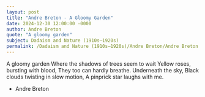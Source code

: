 ```yaml
---
layout: post
title: "Andre Breton - A Gloomy Garden"
date: 2024-12-30 12:00:00 -0000
author: Andre Breton
quote: "A gloomy garden"
subject: Dadaism and Nature (1910s–1920s)
permalink: /Dadaism and Nature (1910s–1920s)/Andre Breton/Andre Breton - A Gloomy Garden
---
```


A gloomy garden
Where the shadows of trees seem to wait
Yellow roses, bursting with blood,
They too can hardly breathe.
Underneath the sky,
Black clouds twisting in slow motion,
A pinprick star laughs with me.

- Andre Breton

